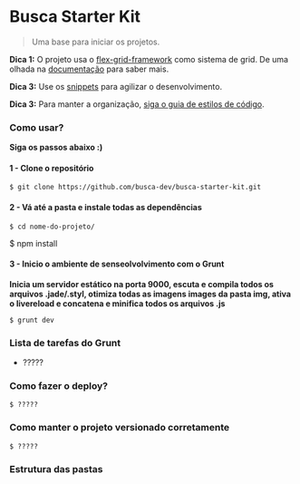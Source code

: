 # Busca Starter Kit

> Uma base para iniciar os projetos.

**Dica 1:** O projeto usa o [flex-grid-framework](https://github.com/afonsopacifer/flex-grid-framework) como sistema de grid. De uma olhada na [documentação](https://afonsopacifer.github.io/flex-grid-framework/) para saber mais.

**Dica 3:** Use os [snippets](snippets.md) para agilizar o desenvolvimento.

**Dica 3:** Para manter a organização, [siga o guia de estilos de código](code-guide.md).

### Como usar?

**Siga os passos abaixo :)**

#### 1 - Clone o repositório

    $ git clone https://github.com/busca-dev/busca-starter-kit.git

#### 2 - Vá até a pasta e instale todas as dependências

	$ cd nome-do-projeto/
  $ npm install

#### 3 - Inicio o ambiente de senseolvolvimento com o Grunt

**Inicia um servidor estático na porta 9000, escuta e compila todos os arquivos .jade/.styl, otimiza todas as imagens images da pasta img, ativa o livereload e concatena e minifica todos os arquivos .js**

	$ grunt dev

### Lista de tarefas do Grunt

- ?????

### Como fazer o deploy?

    $ ?????

### Como manter o projeto versionado corretamente

    $ ?????

### Estrutura das pastas

<pre>
</pre>
